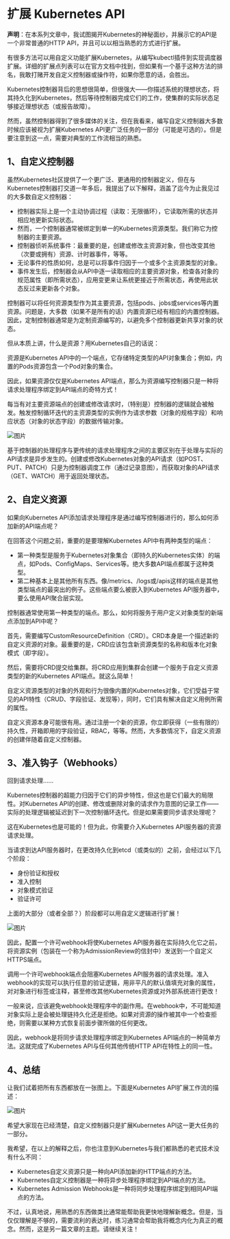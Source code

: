 # 扩展 Kubernetes API

**声明**：在本系列文章中，我试图揭开Kubernetes的神秘面纱，并展示它的API是一个非常普通的HTTP API，并且可以以相当熟悉的方式进行扩展。

有很多方法可以用自定义功能扩展Kubernetes，从编写kubectl插件到实现调度器扩展。详细的扩展点列表可以在官方文档中找到，但如果有一个基于这种方法的排名，我敢打赌开发自定义控制器或操作符，如果你愿意的话，会胜出。

Kubernetes控制器背后的思想很简单，但很强大——你描述系统的理想状态，将其持久化到Kubernetes，然后等待控制器完成它们的工作，使集群的实际状态足够接近理想状态（或报告故障）。

然而，虽然控制器得到了很多媒体的关注，但在我看来，编写自定义控制器大多数时候应该被视为扩展Kubernetes API更广泛任务的一部分（可能是可选的）。但是要注意到这一点，需要对典型的工作流相当的熟悉。

## 1、自定义控制器

虽然Kubernetes社区提供了一个更广泛、更通用的控制器定义，但在与Kubernetes控制器打交道一年多后，我提出了以下解释，涵盖了迄今为止我见过的大多数自定义控制器：

- 控制器实际上是一个主动协调过程（读取：无限循环），它读取所需的状态并相应地更新实际状态。
- 然而，一个控制器通常被绑定到单一的Kubernetes资源类型。我们称它为控制器的主要资源。
- 控制器侦听系统事件：最重要的是，创建或修改主资源对象，但也改变其他（次要或拥有）资源、计时器事件，等等。
- 无论事件的性质如何，总是可以将事件归因于一个或多个主资源类型的对象。
- 事件发生后，控制器会从API中逐一读取相应的主要资源对象，检查各对象的规范属性（即所需状态），应用变更来让系统更接近于所需状态，再使用此状态反过来更新各个对象。

控制器可以将任何资源类型作为其主要资源，包括pods、jobs或services等内置资源。问题是，大多数（如果不是所有的话）内置资源已经有相应的内置控制器。因此，定制控制器通常是为定制资源编写的，以避免多个控制器更新共享对象的状态。

但从本质上讲，什么是资源？用Kubernetes自己的话说：

资源是Kubernetes API中的一个端点，它存储特定类型的API对象集合；例如，内置的Pods资源包含一个Pod对象的集合。

因此，如果资源仅仅是Kubernetes API端点，那么为资源编写控制器只是一种将请求处理程序绑定到API端点的奇特方式！

每当有对主要资源端点的创建或修改请求时，（特别是）控制器的逻辑就会被触发。触发控制循环迭代的主资源类型的实例作为请求参数（对象的规格字段）和响应状态（对象的状态字段）的数据传输对象。

![图片](https://srcio.oss-cn-hangzhou.aliyuncs.com/images/640-20220807235340119.png)

基于控制器的处理程序与更传统的请求处理程序之间的主要区别在于处理与实际的API请求是异步发生的。创建或修改Kubernetes对象的API请求（如POST、PUT、PATCH）只是为控制器调度工作（通过记录意图），而获取对象的API请求（GET、WATCH）用于返回处理状态。

## 2、自定义资源

如果向Kubernetes API添加请求处理程序是通过编写控制器进行的，那么如何添加新的API端点呢？

在回答这个问题之前，重要的是要理解Kubernetes API中有两种类型的端点：

- 第一种类型是服务于Kubernetes对象集合（即持久的Kubernetes实体）的端点，如Pods、ConfigMaps、Services等。绝大多数API端点都属于这种类型。
- 第二种基本上是其他所有东西。像/metrics、/logs或/apis这样的端点是其他类型端点的最突出的例子。这些端点要么被嵌入到Kubernetes API服务器中，要么使用API聚合层实现。

控制器通常使用第一种类型的端点。那么，如何将服务于用户定义对象类型的新端点添加到API中呢？

首先，需要编写CustomResourceDefinition（CRD）。CRD本身是一个描述新的自定义资源的对象。最重要的是，CRD应该包含新资源类型的名称和版本化对象模式（即字段）。

然后，需要将CRD提交给集群。将CRD应用到集群会创建一个服务于自定义资源类型的新的Kubernetes API端点。就这么简单！

自定义资源类型的对象的外观和行为很像内置的Kubernetes对象，它们受益于常见的API特性（CRUD、字段验证、发现等），同时，它们具有解决自定义用例所需的属性。

自定义资源本身可能很有用。通过注册一个新的资源，你立即获得（一些有限的）持久性，开箱即用的字段验证，RBAC，等等。然而，大多数情况下，自定义资源的创建伴随着自定义控制器。

## 3、准入钩子（Webhooks）

回到请求处理……

Kubernetes控制器的超能力归因于它们的异步特性，但这也是它们最大的局限性。对Kubernetes API的创建、修改或删除对象的请求作为意图的记录工作——实际的处理逻辑被延迟到下一次控制循环迭代。但是如果需要同步请求处理呢？

这在Kubernetes也是可能的！但为此，你需要介入Kubernetes API服务器的资源请求处理。

当请求到达API服务器时，在更改持久化到etcd（或类似的）之前，会经过以下几个阶段：

- 身份验证和授权
- 准入控制
- 对象模式验证
- 验证许可

上面的大部分（或者全部？）阶段都可以用自定义逻辑进行扩展！

![图片](https://srcio.oss-cn-hangzhou.aliyuncs.com/images/640-20220807235348963.png)

因此，配置一个许可webhook将使Kubernetes API服务器在实际持久化它之前，将资源实例（包装在一个称为AdmissionReview的信封中）发送到一个自定义HTTPS端点。

调用一个许可webhook端点会阻塞Kubernetes API服务器的请求处理。准入webhook的实现可以执行任意的验证逻辑，用非平凡的默认值填充对象的属性，对对象进行标签或注释，甚至修改其他Kubernetes资源或对外部系统进行更改！

一般来说，应该避免webhook处理程序中的副作用。在webhook中，不可能知道对象实际上是会被处理链持久化还是拒绝。如果对资源的操作被其中一个检查拒绝，则需要以某种方式恢复前面步骤所做的任何更改。

因此，webhook是将同步请求处理程序绑定到Kubernetes API端点的一种简单方法。这就完成了Kubernetes API与任何其他传统HTTP API在特性上的同一性。

## 4、总结

让我们试着把所有东西都放在一张图上。下面是Kubernetes API扩展工作流的描述：

![图片](https://srcio.oss-cn-hangzhou.aliyuncs.com/images/640-20220807235401073.png)

希望大家现在已经清楚，自定义控制器只是扩展Kubernetes API这一更大任务的一部分。

我希望，在以上的解释之后，你也注意到Kubernetes与我们都熟悉的老式技术没有什么不同：

- Kubernetes自定义资源只是一种向API添加新的HTTP端点的方法。
- Kubernetes自定义控制器是一种将异步处理程序绑定到API端点的方法。
- Kubernetes Admission Webhooks是一种将同步处理程序绑定到相同API端点的方法。

不过，认真地说，用熟悉的东西做类比通常能帮助我更快地理解新概念。但是，当仅仅理解是不够的，需要流利的表达时，练习通常会帮助我将概念内化为真正的概念。然而，这是另一篇文章的主题。请继续关注！
